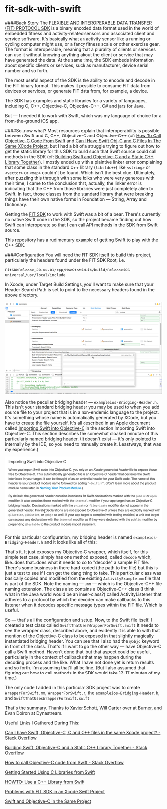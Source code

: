 # fit-sdk-with-swift
####Back Story
The [FLEXIBLE AND INTEROPERABLE DATA TRANSFER (FIT) PROTOCOL SDK](https://www.thisisant.com/resources/fit/) is a binary encoded data format used in the world of embedded fitness and activity-related sensors and associated client and service software. It's basically what an activity sensor like a running or cycling computer might use, or a fancy fitness scale or other exercise gear. The format is interoperable, meaning that a plurality of clients or services can use it without knowing anything about the client or service that may have generated the data. At the same time, the SDK embeds information about specific clients or services, such as manufacturer, device serial number and so forth.

The most useful aspect of the SDK is the ability to encode and decode in the FIT binary format. This makes it possible to consume FIT data from devices or services, or generate FIT data from, for example, a device.

The SDK has examples and static libraries for a variety of languages, including C, C++, Objective-C, Objective-C++, C# and jars for Java.

But — I needed it to work with Swift, which was my language of choice for a from-the-ground iOS app.

####So..now what?
Most resources explain that interoperability is possible between Swift and C, C++, Objective-C and Objective-C++ (cf: [How To Call Objective-C Code From Swift](http://stackoverflow.com/questions/24002369/how-to-call-objective-c-code-from-swift) and [Can I Have Swift Obj-C and C Files In The Same XCode Project](http://stackoverflow.com/questions/32541268/can-i-have-swift-objective-c-c-and-c-files-in-the-same-xcode-project/32546879#32546879), but I had a bit of a struggle trying to figure out how to get the static library for this SDK to build such that Swift source could call methods in the SDK (cf: [Building Swift and Objective-C and a Static C++ Library Together](http://stackoverflow.com/questions/42383838/building-swift-objective-c-and-a-static-c-library-together)). I mostly ended up with a plaintive linker error complaining that some class in the standard c++ library (`libstdc++`) like `<string>` or `<vector>` or `<map>` couldn't be found. Which isn't the best clue. Ultimately, after puzzling this through with some folks who were very generous with their time, I came to the conclusion that, actually, the linker error is indicating that the C++ from those libraries were just completely alien to Swift. In fact, those classes from the standard library that were breaking things have their own native forms in Foundation — String, Array and Dictionary.

Getting the [FIT SDK](https://www.thisisant.com/resources/fit/) to work with Swift was a bit of a bear. There's currently no native Swift code in the SDK, so the project became finding out how Swift can interoperate so that I can call API methods in the SDK from Swift source. 

This repository has a rudimentary example of getting Swift to play with the C++ SDK.

####Configuration
You will need the FIT SDK itself to build this project, particularly the headers found under the FIT SDK Root, i.e. 

`FitSDKRelease_20.xx.01/cpp/MacStaticLib/build/ReleaseiOS-universal/usr/local/include`

In Xcode, under Target Build Settings, you'll want to make sure that your Header Search Path is set to point to the necessary headers found in the above directory.

![Setting Header Search Path in XCode](https://github.com/bleeckerj/fit-sdk-with-swift/blob/master/2017-02-24_00-44-38.png)

Also notice the peculiar bridging header — `exampleios-Bridging-Header.h`. This isn't your standard bridging header you may be used to when you add source file to your project that is in a non-endemic language to the project. It's something whose name is automatically generated by XCode, but you have to create the file yourself. It's all described in an Apple document called [Importing Swift into Objective-C](https://developer.apple.com/library/content/documentation/Swift/Conceptual/BuildingCocoaApps/MixandMatch.html#//apple_ref/doc/uid/TP40014216-CH10-ID122) in the section Importing Swift into Objective-C. This section describes the somewhat cloaked minutae of this particularly named bridging header. (It doesn't exist — it's only pointed to internally by the IDE, so you need to manually create it. Leastways, that was my experience.)

![Importing Swift into Objective-C Bridging Header](https://github.com/bleeckerj/fit-sdk-with-swift/blob/master/2017-02-23_18-47-13.png)

For this particular configuration, my bridging header is named `exampleios-Bridging-Header.h` and it looks like all of this:

That's it. It just exposes my Objective-C wrapper, which itself, for this simple test case, simply has one method exposed, called `decode` which, like..does that..does what it needs to do to "decode" a sample FIT file. There's some business in there hard-coded (the path to the file) but this is just a test to see if I can get the dang thing to take. This particular class was basically copied and modified from the existing `ActivityExample.mm` file that is part of the SDK. Note the naming — `.mm` — which is the Objective-C++ file naming extension. The class also contains a Objective-C++ class (I think what in the Java world would be an inner-class?) called ActivityListener that adheres to a protocol by which the decoder can make callbacks to this listener when it decodes specific message types within the FIT file. Which is useful.

So — that's all the configuration and setup. Now, to the Swift file itself. I created a test class called `SwiftThatUsesWrapperForSwift.swift` It needs to see the wrapper class, described above, and evidently it is able to with that mention of the Objective-C class to be exposed in that slightly magically instantiated bridging header. You can see that I also had the `@objc` keyword in front of the class. That's if I want to go the other way — have Objective-C call a Swift method. Haven't done that, but that aspect could be useful, particularly in the context of callbacks that may happen during the decoding process and the like. What I have not done yet is return results and so forth. I'm assuming that'll all be fine. (But I also assumed that figuring out how to call methods in the SDK would take 12-17 minutes of my time.)

The only code I added in this particular SDK project was to create `WrapperForSwift.mm`, `WrapperForSwift.h`, the `exampleios-Bridging-Header.h`, and `SwiftThatUsesWrapperForSwift.swift`

That's the summary. Thanks to [Xavier Schott](http://swiftarchitect.com/), Will Carter over at Burner, and Evan Doiron at Dynastream.

Useful Links I Gathered During This:

[Can I have Swift, Objective-C, C and C++ files in the same Xcode project? - Stack Overflow](http://stackoverflow.com/questions/32541268/can-i-have-swift-objective-c-c-and-c-files-in-the-same-xcode-project/32546879#32546879)

[Building Swift, Objective-C and a Static C++ Library Together - Stack Overflow](http://stackoverflow.com/questions/42383838/building-swift-objective-c-and-a-static-c-library-together)

[How to call Objective-C code from Swift - Stack Overflow](http://stackoverflow.com/questions/24002369/how-to-call-objective-c-code-from-swift)

[Getting Started Using C Libraries from Swift](https://spin.atomicobject.com/2015/02/23/c-libraries-swift/)

[HOWTO: Use a C++ Library from Swift](http://www.swiftprogrammer.info/swift_call_cpp.html)

[Problems with FIT SDK in an Xcode Swift Project](https://www.thisisant.com/forum/viewthread/6697/)

[Swift and Objective-C in the Same Project](https://developer.apple.com/library/content/documentation/Swift/Conceptual/BuildingCocoaApps/MixandMatch.html#//apple_ref/doc/uid/TP40014216-CH10-ID122)
